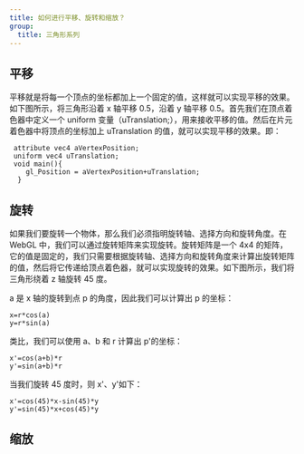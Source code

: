 ```yaml
---
title: 如何进行平移、旋转和缩放？
group:
  title: 三角形系列
---
```


## 平移

平移就是将每一个顶点的坐标都加上一个固定的值，这样就可以实现平移的效果。如下图所示，将三角形沿着 x 轴平移 0.5，沿着 y 轴平移 0.5。首先我们在顶点着色器中定义一个 uniform 变量（uTranslation;），用来接收平移的值。然后在片元着色器中将顶点的坐标加上 uTranslation 的值，就可以实现平移的效果。即：

```text
 attribute vec4 aVertexPosition;
 uniform vec4 uTranslation;
 void main(){
    gl_Position = aVertexPosition+uTranslation;
  }
```

<code src="../demos/triangle/translate.tsx"></code>

## 旋转

如果我们要旋转一个物体，那么我们必须指明旋转轴、选择方向和旋转角度。在 WebGL 中，我们可以通过旋转矩阵来实现旋转。旋转矩阵是一个 4x4 的矩阵，它的值是固定的，我们只需要根据旋转轴、选择方向和旋转角度来计算出旋转矩阵的值，然后将它传递给顶点着色器，就可以实现旋转的效果。如下图所示，我们将三角形绕着 z 轴旋转 45 度。

a 是 x 轴的旋转到点 p 的角度，因此我们可以计算出 p 的坐标：

```text
x=r*cos(a)
y=r*sin(a)
```

类比，我们可以使用 a、b 和 r 计算出 p'的坐标：

```text
x'=cos(a+b)*r
y'=sin(a+b)*r
```

当我们旋转 45 度时，则 x'、y'如下：

```text
x'=cos(45)*x-sin(45)*y
y'=sin(45)*x+cos(45)*y
```

<code src="../demos/triangle/rotate.tsx"></code>

## 缩放
